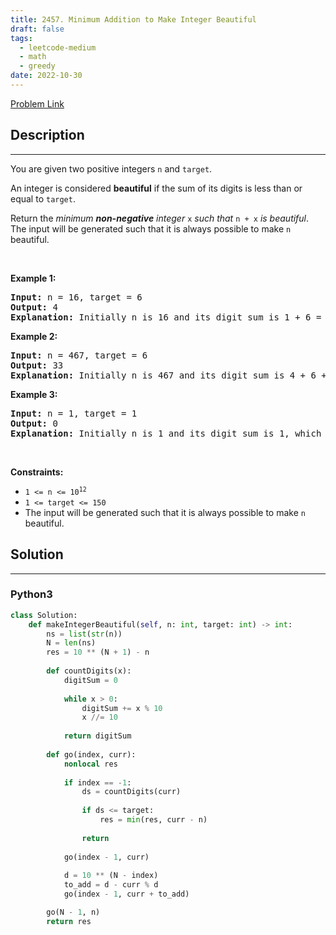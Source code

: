 ```yaml
---
title: 2457. Minimum Addition to Make Integer Beautiful
draft: false
tags: 
  - leetcode-medium
  - math
  - greedy
date: 2022-10-30
---
```


[Problem Link](https://leetcode.com/problems/minimum-addition-to-make-integer-beautiful/)

## Description

---
<p>You are given two positive integers <code>n</code> and <code>target</code>.</p>

<p>An integer is considered <strong>beautiful</strong> if the sum of its digits is less than or equal to <code>target</code>.</p>

<p>Return the <em>minimum <strong>non-negative</strong> integer </em><code>x</code><em> such that </em><code>n + x</code><em> is beautiful</em>. The input will be generated such that it is always possible to make <code>n</code> beautiful.</p>

<p>&nbsp;</p>
<p><strong class="example">Example 1:</strong></p>

<pre>
<strong>Input:</strong> n = 16, target = 6
<strong>Output:</strong> 4
<strong>Explanation:</strong> Initially n is 16 and its digit sum is 1 + 6 = 7. After adding 4, n becomes 20 and digit sum becomes 2 + 0 = 2. It can be shown that we can not make n beautiful with adding non-negative integer less than 4.
</pre>

<p><strong class="example">Example 2:</strong></p>

<pre>
<strong>Input:</strong> n = 467, target = 6
<strong>Output:</strong> 33
<strong>Explanation:</strong> Initially n is 467 and its digit sum is 4 + 6 + 7 = 17. After adding 33, n becomes 500 and digit sum becomes 5 + 0 + 0 = 5. It can be shown that we can not make n beautiful with adding non-negative integer less than 33.
</pre>

<p><strong class="example">Example 3:</strong></p>

<pre>
<strong>Input:</strong> n = 1, target = 1
<strong>Output:</strong> 0
<strong>Explanation:</strong> Initially n is 1 and its digit sum is 1, which is already smaller than or equal to target.
</pre>

<p>&nbsp;</p>
<p><strong>Constraints:</strong></p>

<ul>
	<li><code>1 &lt;= n &lt;= 10<sup>12</sup></code></li>
	<li><code>1 &lt;= target &lt;= 150</code></li>
	<li>The input will be generated such that it is always possible to make <code>n</code> beautiful.</li>
</ul>


## Solution

---
### Python3
``` py title='minimum-addition-to-make-integer-beautiful'
class Solution:
    def makeIntegerBeautiful(self, n: int, target: int) -> int:
        ns = list(str(n))
        N = len(ns)
        res = 10 ** (N + 1) - n
        
        def countDigits(x):
            digitSum = 0
            
            while x > 0:
                digitSum += x % 10
                x //= 10
            
            return digitSum
        
        def go(index, curr):
            nonlocal res
            
            if index == -1:
                ds = countDigits(curr)
                
                if ds <= target:
                    res = min(res, curr - n)
                
                return
            
            go(index - 1, curr)
            
            d = 10 ** (N - index)
            to_add = d - curr % d
            go(index - 1, curr + to_add)

        go(N - 1, n)
        return res
        
```


